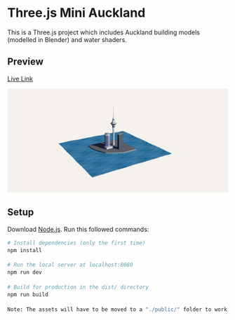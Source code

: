 # Three.js Mini Auckland
This is a Three.js project which includes Auckland building models (modelled in Blender) and water shaders.

## Preview
[Live Link](https://cjvnz.github.io/threejs-mini-auckland/)

![alt text](https://github.com/cjvnz/threejs-mini-auckland/blob/main/mini-auckland.jpeg?raw=true "App Preview")

## Setup
Download [Node.js](https://nodejs.org/en/download/).
Run this followed commands:

``` bash
# Install dependencies (only the first time)
npm install

# Run the local server at localhost:8080
npm run dev

# Build for production in the dist/ directory
npm run build

Note: The assets will have to be moved to a "./public/" folder to work correctly as static site.
```

